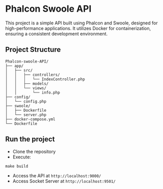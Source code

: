 # Phalcon Swoole API

This project is a simple API built using Phalcon and Swoole, designed for high-performance applications. It utilizes Docker for containerization, ensuring a consistent development environment.

## Project Structure
```
Phalcon-swoole-API/
├── app/
│   ├── src/
│   │   ├── controllers/
│   │   │   └── IndexController.php
│   │   ├── models/
│   │   └── views/
│   │       └── info.php
├── config/
│   └── config.php
├── swoole/
│   ├── Dockerfile
│   └── server.php
├── docker-compose.yml
└── Dockerfile
```

## Run the project
- Clone the repository
- Execute: 
```
make build
```
- Access the API at `http://localhost:9000/`
- Access Socket Server at `http://localhost:9501/`
